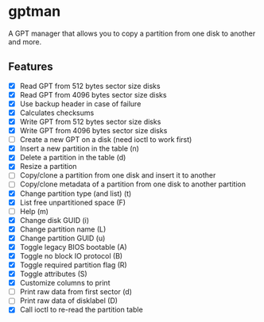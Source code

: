 gptman
======

A GPT manager that allows you to copy a partition from one disk to another and
more.

Features
--------

 *  [x] Read GPT from 512 bytes sector size disks
 *  [x] Read GPT from 4096 bytes sector size disks
 *  [x] Use backup header in case of failure
 *  [x] Calculates checksums
 *  [x] Write GPT from 512 bytes sector size disks
 *  [x] Write GPT from 4096 bytes sector size disks
 *  [ ] Create a new GPT on a disk (need ioctl to work first)
 *  [x] Insert a new partition in the table (n)
 *  [x] Delete a partition in the table (d)
 *  [x] Resize a partition
 *  [ ] Copy/clone a partition from one disk and insert it to another
 *  [ ] Copy/clone metadata of a partition from one disk to another partition
 *  [x] Change partition type (and list) (t)
 *  [x] List free unpartitioned space (F)
 *  [ ] Help (m)
 *  [x] Change disk GUID (i)
 *  [x] Change partition name (L)
 *  [x] Change partition GUID (u)
 *  [x] Toggle legacy BIOS bootable (A)
 *  [x] Toggle no block IO protocol (B)
 *  [x] Toggle required partition flag (R)
 *  [x] Toggle attributes (S)
 *  [x] Customize columns to print
 *  [ ] Print raw data from first sector (d)
 *  [ ] Print raw data of disklabel (D)
 *  [x] Call ioctl to re-read the partition table
